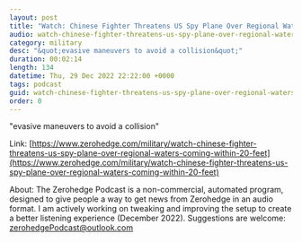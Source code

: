 ```yaml
---
layout: post
title: "Watch: Chinese Fighter Threatens US Spy Plane Over Regional Waters, Coming Within 20 Feet"
audio: watch-chinese-fighter-threatens-us-spy-plane-over-regional-waters-coming-within-20-feet-2
category: military
desc: "&quot;evasive maneuvers to avoid a collision&quot;"
duration: 00:02:14
length: 134
datetime: Thu, 29 Dec 2022 22:22:00 +0000
tags: podcast
guid: watch-chinese-fighter-threatens-us-spy-plane-over-regional-waters-coming-within-20-feet-0
order: 0
---
```

&quot;evasive maneuvers to avoid a collision&quot;

Link: [https://www.zerohedge.com/military/watch-chinese-fighter-threatens-us-spy-plane-over-regional-waters-coming-within-20-feet](https://www.zerohedge.com/military/watch-chinese-fighter-threatens-us-spy-plane-over-regional-waters-coming-within-20-feet)

About: The Zerohedge Podcast is a non-commercial, automated program, designed to give people a way to get news from Zerohedge in an audio format.  I am actively working on tweaking and improving the setup to create a better listening experience (December 2022).  Suggestions are welcome: [zerohedgePodcast@outlook.com](mailto:zerohedgePodcast@outlook.com)